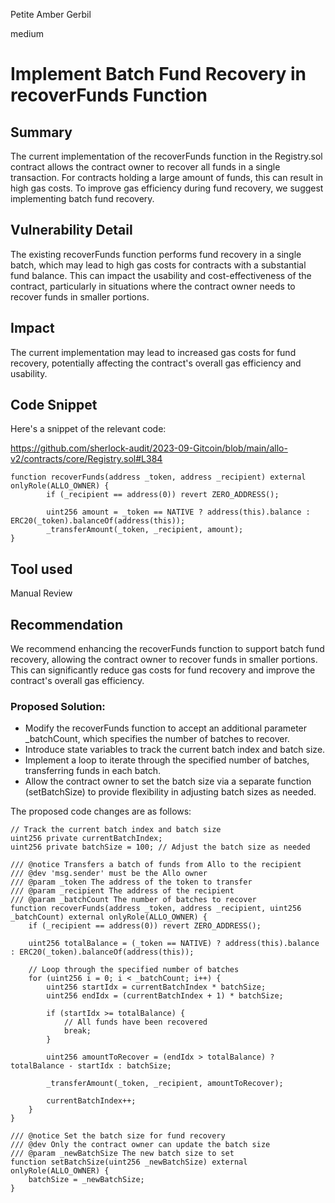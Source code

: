 Petite Amber Gerbil

medium

# Implement Batch Fund Recovery in recoverFunds Function
## Summary

The current implementation of the recoverFunds function in the Registry.sol contract allows the contract owner to recover all funds in a single transaction. For contracts holding a large amount of funds, this can result in high gas costs. To improve gas efficiency during fund recovery, we suggest implementing batch fund recovery.

## Vulnerability Detail

The existing recoverFunds function performs fund recovery in a single batch, which may lead to high gas costs for contracts with a substantial fund balance. This can impact the usability and cost-effectiveness of the contract, particularly in situations where the contract owner needs to recover funds in smaller portions.

## Impact

The current implementation may lead to increased gas costs for fund recovery, potentially affecting the contract's overall gas efficiency and usability.

## Code Snippet

Here's a snippet of the relevant code:

https://github.com/sherlock-audit/2023-09-Gitcoin/blob/main/allo-v2/contracts/core/Registry.sol#L384

```solidity
function recoverFunds(address _token, address _recipient) external onlyRole(ALLO_OWNER) {
        if (_recipient == address(0)) revert ZERO_ADDRESS();

        uint256 amount = _token == NATIVE ? address(this).balance : ERC20(_token).balanceOf(address(this));
        _transferAmount(_token, _recipient, amount);
}
```

## Tool used

Manual Review

## Recommendation

We recommend enhancing the recoverFunds function to support batch fund recovery, allowing the contract owner to recover funds in smaller portions. This can significantly reduce gas costs for fund recovery and improve the contract's overall gas efficiency.

### Proposed Solution:

- Modify the recoverFunds function to accept an additional parameter _batchCount, which specifies the number of batches to recover.
- Introduce state variables to track the current batch index and batch size.
- Implement a loop to iterate through the specified number of batches, transferring funds in each batch.
- Allow the contract owner to set the batch size via a separate function (setBatchSize) to provide flexibility in adjusting batch sizes as needed.

The proposed code changes are as follows:
```solidity
// Track the current batch index and batch size
uint256 private currentBatchIndex;
uint256 private batchSize = 100; // Adjust the batch size as needed

/// @notice Transfers a batch of funds from Allo to the recipient
/// @dev 'msg.sender' must be the Allo owner
/// @param _token The address of the token to transfer
/// @param _recipient The address of the recipient
/// @param _batchCount The number of batches to recover
function recoverFunds(address _token, address _recipient, uint256 _batchCount) external onlyRole(ALLO_OWNER) {
    if (_recipient == address(0)) revert ZERO_ADDRESS();

    uint256 totalBalance = (_token == NATIVE) ? address(this).balance : ERC20(_token).balanceOf(address(this));

    // Loop through the specified number of batches
    for (uint256 i = 0; i < _batchCount; i++) {
        uint256 startIdx = currentBatchIndex * batchSize;
        uint256 endIdx = (currentBatchIndex + 1) * batchSize;

        if (startIdx >= totalBalance) {
            // All funds have been recovered
            break;
        }

        uint256 amountToRecover = (endIdx > totalBalance) ? totalBalance - startIdx : batchSize;

        _transferAmount(_token, _recipient, amountToRecover);

        currentBatchIndex++;
    }
}

/// @notice Set the batch size for fund recovery
/// @dev Only the contract owner can update the batch size
/// @param _newBatchSize The new batch size to set
function setBatchSize(uint256 _newBatchSize) external onlyRole(ALLO_OWNER) {
    batchSize = _newBatchSize;
}
```
